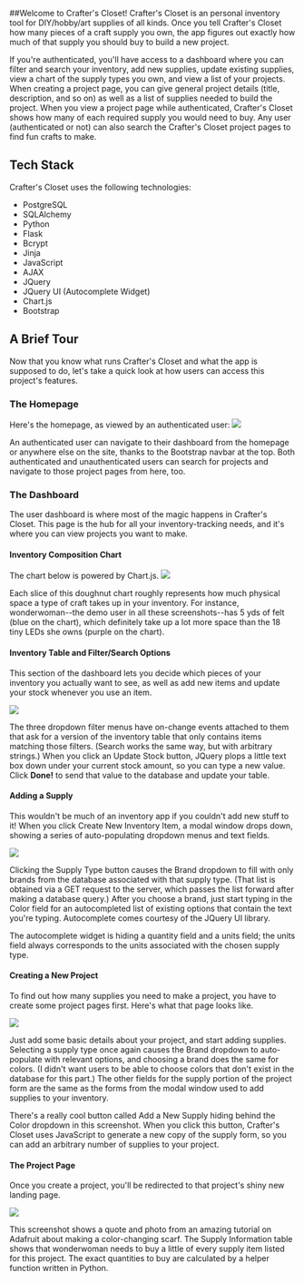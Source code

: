 ##Welcome to Crafter's Closet!
Crafter's Closet is an personal inventory tool for DIY/hobby/art supplies of all kinds. Once you tell Crafter's Closet how many pieces of a craft supply you own, the app figures out exactly how much of that supply you should buy to build a new project.

If you're authenticated, you'll have access to a dashboard where you can filter and search your inventory, add new supplies, update existing supplies, view a chart of the supply types you own, and view a list of your projects. When creating a project page, you can give general project details (title, description, and so on) as well as a list of supplies needed to build the project. When you view a project page while authenticated, Crafter's Closet shows how many of each required supply you would need to buy. Any user (authenticated or not) can also search the Crafter's Closet project pages to find fun crafts to make.

## Tech Stack
Crafter's Closet uses the following technologies:

* PostgreSQL
* SQLAlchemy
* Python
* Flask
* Bcrypt
* Jinja
* JavaScript
* AJAX
* JQuery
* JQuery UI (Autocomplete Widget)
* Chart.js
* Bootstrap

## A Brief Tour
Now that you know what runs Crafter's Closet and what the app is supposed to do, let's take a quick look at how users can access this project's features.

### The Homepage

Here's the homepage, as viewed by an authenticated user:
![](static/assets/Screenshots/Homepage.png)

An authenticated user can navigate to their dashboard from the homepage or anywhere else on the site, thanks to the Bootstrap navbar at the top. Both authenticated and unauthenticated users can search for projects and navigate to those project pages from here, too.

### The Dashboard

The user dashboard is where most of the magic happens in Crafter's Closet. This page is the hub for all your inventory-tracking needs, and it's where you can view projects you want to make.

#### Inventory Composition Chart

The chart below is powered by Chart.js.
![](static/assets/Screenshots/DashboardChart.png)

Each slice of this doughnut chart roughly represents how much physical space a type of craft takes up in your inventory. For instance, wonderwoman--the demo user in all these screenshots--has 5 yds of felt (blue on the chart), which definitely take up a lot more space than the 18 tiny LEDs she owns (purple on the chart).

#### Inventory Table and Filter/Search Options

This section of the dashboard lets you decide which pieces of your inventory you actually want to see, as well as add new items and update your stock whenever you use an item.

![](static/assets/Screenshots/Inventory.png)

The three dropdown filter menus have on-change events attached to them that ask for a version of the inventory table that only contains items matching those filters. (Search works the same way, but with arbitrary strings.) When you click an Update Stock button, JQuery plops a little text box down under your current stock amount, so you can type a new value. Click **Done!** to send that value to the database and update your table.

#### Adding a Supply

This wouldn't be much of an inventory app if you couldn't add new stuff to it! When you click Create New Inventory Item, a modal window drops down, showing a series of auto-populating dropdown menus and text fields.

![](static/assets/Screenshots/Add-Supply.png)

Clicking the Supply Type button causes the Brand dropdown to fill with only brands from the database associated with that supply type. (That list is obtained via a GET request to the server, which passes the list forward after making a database query.) After you choose a brand, just start typing in the Color field for an autocompleted list of existing options that contain the text you're typing. Autocomplete comes courtesy of the JQuery UI library.

The autocomplete widget is hiding a quantity field and a units field; the units field always corresponds to the units associated with the chosen supply type.

#### Creating a New Project

To find out how many supplies you need to make a project, you have to create some project pages first. Here's what that page looks like.

![](static/assets/Screenshots/Project-form.png)

Just add some basic details about your project, and start adding supplies. Selecting a supply type once again causes the Brand dropdown to auto-populate with relevant options, and choosing a brand does the same for colors. (I didn't want users to be able to choose colors that don't exist in the database for this part.) The other fields for the supply portion of the project form are the same as the forms from the modal window used to add supplies to your inventory.

There's a really cool button called Add a New Supply hiding behind the Color dropdown in this screenshot. When you click this button, Crafter's Closet uses JavaScript to generate a new copy of the supply form, so you can add an arbitrary number of supplies to your project.

#### The Project Page

Once you create a project, you'll be redirected to that project's shiny new landing page.

![](static/assets/Screenshots/Project-Page.png)

This screenshot shows a quote and photo from an amazing tutorial on Adafruit about making a color-changing scarf. The Supply Information table shows that wonderwoman needs to buy a little of every supply item listed for this project. The exact quantities to buy are calculated by a helper function written in Python.